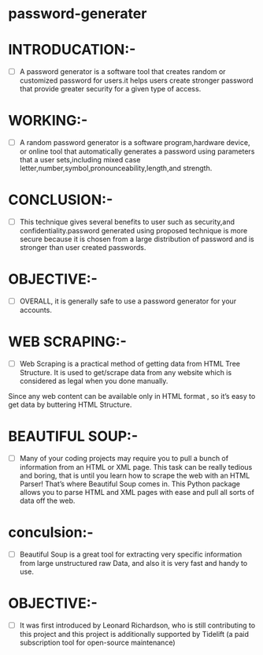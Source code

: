 # password-generater

# INTRODUCATION:-
- [ ] A password generator is a software tool that creates random or customized password for users.it helps users create stronger password that provide greater security for a given type of access.

# WORKING:- 
- [ ] A random password generator is a software program,hardware device, or online tool that automatically generates a password using parameters that a user sets,including mixed case letter,number,symbol,pronounceability,length,and strength.

# CONCLUSION:-
- [ ] This technique gives several benefits to user such as security,and confidentiality.password generated using proposed technique is more secure because it is chosen from a large distribution of password and is stronger than user created passwords.

# OBJECTIVE:-
- [ ] OVERALL, it is generally safe to use a password generator for your accounts.




# WEB SCRAPING:-
- [ ] Web Scraping is a practical method of getting data from HTML Tree Structure. It is used to get/scrape data from any website which is considered as legal when you done manually.

Since any web content can be available only in HTML format , so it’s easy to get data by buttering HTML Structure.

# BEAUTIFUL SOUP:-
- [ ] Many of your coding projects may require you to pull a bunch of information from an HTML or XML page. This task can be really tedious and boring, that is until you learn how to scrape the web with an HTML Parser! That’s where Beautiful Soup comes in. This Python package allows you to parse HTML and XML pages with ease and pull all sorts of data off the web.

# conculsion:-
- [ ] Beautiful Soup is a great tool for extracting very specific information from large unstructured raw Data, and also it is very fast and handy to use.

# OBJECTIVE:-
- [ ] It was first introduced by Leonard Richardson, who is still contributing to this project and this project is additionally supported by Tidelift (a paid subscription tool for open-source maintenance)
